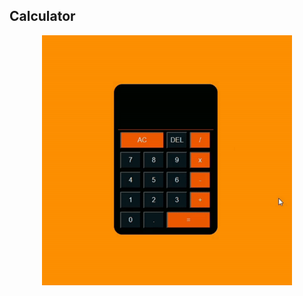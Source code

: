 ## Calculator

<p align = center>
  <img width=400 heigth=400 src="assets/Gif calculator.gif">
</p>
